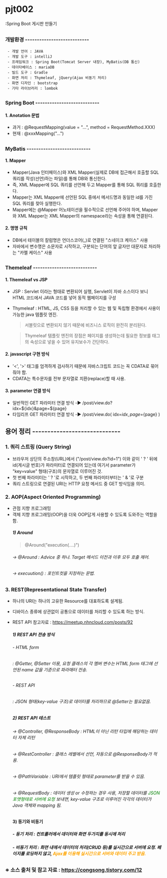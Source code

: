 # pjt002
:Spring Boot 게시판 만들기
## 
### 개발환경 ---------------------------
     - 개발 언어 : JAVA
     - 개발 도구 : intelliJ
     - 프레임워크 : Spring Boot(Tomcat Server 내장), MyBatis(DB 통신)
     - 데이타베이스 : mariaDB
     - 빌드 도구 : Gradle
     - 화면 처리 : Thymeleaf, jQuery(Ajax 비동기 처리)
     - 화면 디자인 : bootstrap
     - 기타 라이브러리 : lombok
##
### Spring Boot ---------------------------
#### 1. Anotation 문법 
   - 과거 : @RequestMapping(value = "...", method = RequestMethod.XXX)
   - 현재 : @xxxMapping("...")
##
### MyBatis ---------------------------
#### 1. Mapper
   - Mapper(Java 인터페이스)와 XML Mapper(실제로 DB에 접근해서 호출할 SQL 쿼리를 작성(선언)하는 파일)를 통해 DB와 통신한다.
   - 즉, XML Mapper에 SQL 쿼리를 선언해 두고 Mapper를 통해 SQL 쿼리를 호출한다. 
   - Mapper는 XML Mapper에 선언된 SQL 중에서 메서드명과 동일한 id를 가진 SQL 쿼리를 찾아 실행한다.
   - Mapper에는 @Mapper 어노테이션을 필수적으로 선언해 주어야 하며, Mapper와 XML Mapper는 XML Mapper의 namespace라는 속성을 통해 연결된다.
#### 2. 명명 규칙
   - DB에서 테이블의 칼럼명은 언더스코어(_)로 연결된 "스네이크 케이스" 사용 
   - 자바에서 변수명은 소문자로 시작하고, 구분되는 단어의 앞 글자만 대문자로 처리하는 "카멜 케이스" 사용
##
### Themeleaf ---------------------------
#### 1. Themeleaf vs JSP
   - JSP : Servlet 이라는 형태로 변환되어 실행, Servlet이 자바 소스이다 보니 HTML 코드에서 JAVA 코드를 넣어 동적 웹페이지를 구성
   - Thymeleaf : HTML, JS, CSS 등을 처리할 수 있는 웹 및 독립형 환경에서 사용이 가능한 java 템플릿 엔진.
     > 서블릿으로 변환되지 않기 때문에 비즈니스 로직이 완전히 분리된다.
     
     > Thymeleaf 템플릿 엔진의 장점은 페이지를 생성하는데 필요한 정보를 태그의 속성으로 넣을 수 있어 유지보수가 간단하다.
#### 2. javascript 구현 방식
   - '<', '>' 태그를 엄격하게 검사하기 때문에 자바스크립트 코드는 꼭 CDATA로 묶어줘야 함.
   - CDATA는 특수문자를 전부 문자열로 치환(replace)할 때 사용.
#### 3. parameter 연결 방식 
   - 일반적인 GET 파라미터 연결 방식 -▶ /post/view.do?idx=${idx}&page=${page}
   - 타임리프 GET 파라미터 연결 방식 -▶ /post/view.do( idx=${idx}, page=${page} )
####
## 용어 정리 -----------------------------
### 1. 쿼리 스트링 (Query String)
   - 브라우저 상단의 주소창(URL)에서 ("/post/view.do?id=1") 이와 같이 ' ? ' 뒤에 id(게시글 번호)가 파라미터로 연결되어 있는데 여기서 parameter가 "key=value" 형태(구조)의 문자열로 이루어진 것.
   - 첫 번째 파라미터는 ' ? '로 시작하고, 두 번째 파라미터부터는 ' & '로 구분
   - 쿼리 스트링으로 연결된 URI는 HTTP 요청 메서드 중 GET 방식임을 의미.
### 2. AOP(Aspect Oriented Programming)
   - 관점 지향 프로그래밍
   - 객체 지향 프로그래밍(OOP)을 더욱 OOP답게 사용할 수 있도록 도와주는 역할을 함.
      ##### 1) Around
      > @Around("execution(....)")
      ###### -> @Around : Advice 중 하나. Target 메서드 이전과 이후 모두 호출 제어.
      ###### -> execuution() : 포인트컷을 지정하는 문법.
### 3. REST(Representational State Transfer)
   - 하나의 URI는 하나의 고유한 Resource를 대표하도록 설계됨.
   - 디바이스 종류에 상관없이 공통으로 데이터를 처리할 수 있도록 하는 방식.
   - REST API 참고자료 : https://meetup.nhncloud.com/posts/92
      ##### 1) REST API 전송 방식
      ###### - HTML form
      ###### : @Getter, @Setter 이용, 요청 클래스의 각 멤버 변수는 HTML form 태그에 선언된 name 값을 기준으로 파라매터 전송.
      ###### - REST API
      ###### : JSON 형태(key-value 구조)로 데이터를 처리하므로 @Setter는 필요없음. 
      ##### 2) REST API 테스트 
      ###### -> @Controller, @ResponseBody : HTML이 아닌 리턴 타입에 해당하는 데이터 자체 리턴
      ###### -> @RestController : 클래스 레벨에서 선언, 자동으로 @ResponseBody가 적용.
      ###### -> @PathVariable : URI에서 템플릿 형태로 parameter를 받을 수 있음. 
      ###### -> @RequestBody : 데이터 생성 or 수정하는 경우 사용, 저장할 데이터를 <font color='green'>JSON 포맷형태로 서버에 요청</font> 보내면, key-value 구조로 이루어진 각각의 데이터가 Java 객체와 mapping 됨.

      #### 3) 동기와 비동기
      ##### - 동기 처리 : 컨트롤러에서 데이터와 화면 두가지를 동시에 처리 
      ##### - 비동기 처리 : 화면 내에서 데이터의 처리(CRUD 등)를 실시간으로 서버에 요청. 페이지를 로딩하지 않고, <font color='orange'>Ajax를 이용해 실시간으로 서버와 데이터 주고 받음.</font>

##
### ※ 소스 출처 및 참고 자료 : https://congsong.tistory.com/12
